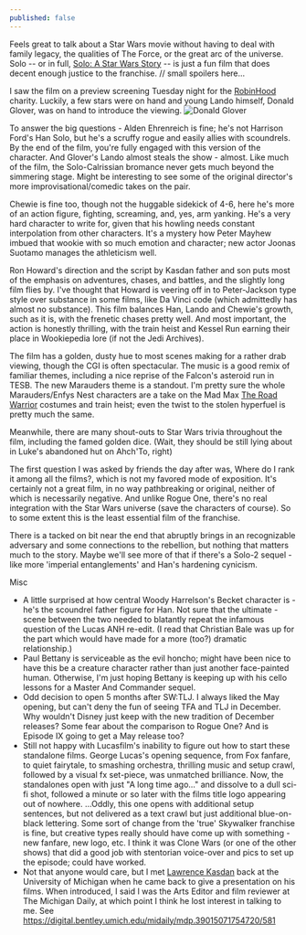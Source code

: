```yaml
---
published: false
---
```

Feels great to talk about a Star Wars movie without having to deal with family legacy, the qualities of The Force, or the great arc of the universe. Solo -- or in full, [Solo: A Star Wars Story](https://www.imdb.com/title/tt3778644/reference) -- is just a fun film that does decent enough justice to the franchise.  // small spoilers here...
 
I saw the film on a preview screening Tuesday night for the [RobinHood](http://robinhood.org/) charity. Luckily, a few stars were on hand and young Lando himself, Donald Glover, was on hand to introduce the viewing. ![Donald Glover](https://lh3.googleusercontent.com/XesEnkSw_ZDnF9XvIwsjMxbI-6J2BMKtkCdhnXs38d7jvaf_3gtYH3lA_LFGKX79qmLQV0kRfW_fOgu0t1tb1Yo32mi14nzGpf5BNElJnzrDlOGOklHHc1QQLiYDrF7a7VPYyiw9e6TnbrvL-McOTrq9X7kcR8PM4EGQaduoLnjhX05ZTFJ1BcU7QgXXw1Fd06wtlHKJvsTZFA_-JL2DxHDXRPqqRjZO09-ctfXG8SnSDd9CNLdI9Gag4EB9a3W2QYhIIItgacjp4f-gTujDU3y-tPK30ZV0OgXGk37B7y_Jqu7gr8jhOzsWBUoYpuvhH9XRJoir1hXV3551qPndeWRUT-VldZAFPU2kWqe05CXpuFwF1gjQGt9vmXKMOuGpsiTJj2u9yMLl7f8_oD2tca-neX_ZOl8MybeY8BvAzxDz8ZIr_V5Qa-Eo_XND3z2eCUcG0Oddl6lja9FpS7SrGAz5vIiH9NBbjJRSTy_yip0l6b-a2wkG9iEsKHPra_IeryXiNlgXxkeDEIdUPqqqMybQZiDgnde7irXClZX2EDad_PhD3Kb0FWsiJNEDowSe17NakyGezFaxg1dARCy6N3w77RtxD9GKBz5Acs33=w400-h225-no)
 
To answer the big questions - Alden Ehrenreich is fine; he's not Harrison Ford's Han Solo, but he's a scruffy rogue and easily allies with scoundrels. By the end of the film, you're fully engaged with this version of the character. And Glover's Lando almost steals the show - almost. Like much of the film, the Solo-Calrissian bromance never gets much beyond the simmering stage. Might be interesting to see some of the original director's more improvisational/comedic takes on the pair.
 
Chewie is fine too, though not the huggable sidekick of 4-6, here he's more of an action figure, fighting, screaming, and, yes, arm yanking. He's a very hard character to write for, given that his howling needs constant interpolation from other characters. It's a mystery how Peter Mayhew imbued that wookie with so much emotion and character; new actor Joonas Suotamo manages the athleticism well.
 
Ron Howard's direction and the script by Kasdan father and son puts most of the emphasis on adventures, chases, and battles, and the slightly long film flies by. I've thought that Howard is veering off in to Peter-Jackson type style over substance in some films, like Da Vinci code (which admittedly has almost no substance). This film balances Han, Lando and Chewie's growth, such as it is, with the frenetic chases pretty well. And most important, the action is honestly thrilling, with the train heist and Kessel Run earning their place in Wookiepedia lore (if not the Jedi Archives).
 
The film has a golden, dusty hue to most scenes making for a rather drab viewing, though the CGI is often spectacular. The music is a good remix of familiar themes, including a nice reprise of the Falcon's asteroid run in TESB. The new Marauders theme is a standout. I'm pretty sure the whole Marauders/Enfys Nest characters are a take on the Mad Max [The Road Warrior](https://www.imdb.com/title/tt0082694/reference) costumes and train heist; even the twist to the stolen hyperfuel is pretty much the same.
 
Meanwhile, there are many shout-outs to Star Wars trivia throughout the film, including the famed golden dice. (Wait, they should be still lying about in Luke's abandoned hut on Ahch'To, right)
 
The first question I was asked by friends the day after was, Where do I rank it among all the films?, which is not my favored mode of exposition. It's certainly not a great film, in no way pathbreaking or original, neither of which is necessarily negative. And unlike Rogue One, there's no real integration with the Star Wars universe (save the characters of course). So to some extent this is the least essential film of the franchise.
 
There is a tacked on bit near the end that abruptly brings in an recognizable adversary and some connections to the rebellion, but nothing that matters much to the story. Maybe we'll see more of that if there's a Solo-2 sequel - like more 'imperial entanglements' and Han's hardening cynicism.
 
Misc
 
- A little surprised at how central Woody Harrelson's Becket character is - he's the scoundrel father figure for Han. Not sure that the ultimate - scene between the two needed to blatantly repeat the infamous question of the Lucas ANH re-edit. (I read that Christian Bale was up for the part which would have made for a more (too?) dramatic relationship.)
- Paul Bettany is serviceable as the evil honcho; might have been nice to have this be a creature character rather than just another face-painted human. Otherwise, I'm just hoping Bettany is keeping up with his cello lessons for a Master And Commander sequel.
- Odd decision to open 5 months after SW:TLJ. I always liked the May opening, but can't deny the fun of seeing TFA and TLJ in December. Why wouldn't Disney just keep with the new tradition of December releases? Some fear about the comparison to Rogue One? And is Episode IX going to get a May release too?
- Still not happy with Lucasfilm's inability to figure out how to start these standalone films. George Lucas's opening sequence, from Fox fanfare, to quiet fairytale, to smashing orchestra, thrilling music and setup crawl, followed by a visual fx set-piece, was unmatched brilliance. Now, the standalones open with just "A long time ago..." and dissolve to a dull sci-fi shot, followed a minute or so later with the films title logo appearing out of nowhere. ...Oddly, this one opens with additional setup sentences, but not delivered as a text crawl but just additional blue-on-black lettering. Some sort of change from the 'true' Skywalker franchise is fine, but creative types really should have come up with something - new fanfare, new logo, etc. I think it was Clone Wars (or one of the other shows) that did a good job with stentorian voice-over and pics to set up the episode; could have worked.
- Not that anyone would care, but I met [Lawrence Kasdan](https://www.imdb.com/name/nm0001410/?ref_=fn_al_nm_1) back at the University of Michigan when he came back to give a presentation on his films. When introduced, I said I was the Arts Editor and film reviewer at The Michigan Daily, at which point I think he lost interest in talking to me. See https://digital.bentley.umich.edu/midaily/mdp.39015071754720/581


